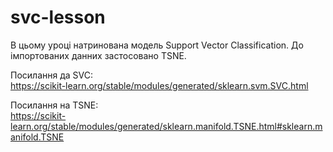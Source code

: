 # svc-lesson

В цьому уроці натринована модель Support Vector Classification. До імпортованих данних застосовано TSNE.

Посилання да SVC: <br>
https://scikit-learn.org/stable/modules/generated/sklearn.svm.SVC.html

Посилання на TSNE: <br>
https://scikit-learn.org/stable/modules/generated/sklearn.manifold.TSNE.html#sklearn.manifold.TSNE

